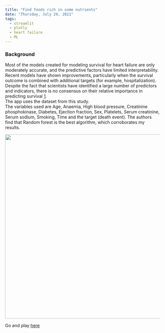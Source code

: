 ```yaml
---
title: "Find foods rich in some nutrients"
date: "Thursday, July 29, 2021"
tags:
  - streamlit
  - plotly
  - heart failure
  - ML
---
```


 
### Background

Most of the models created for modeling survival for heart failure are only moderately accurate, and the predictive factors have limited interpretability.
Recent models have shown improvements, particularly when the survival 
outcome is combined with additional targets (for example, hospitalization). 
Despite the fact that scientists have identified a large number of predictors and indicators, there is no consensus on their relative importance in predicting survival [1](https://bmcmedinformdecismak.biomedcentral.com/articles/10.1186/s12911-020-1023-5#Sec8).   
The app uses the dataset from this study.    
The variables used are Age, Anaemia, High blood pressure, Creatinine phosphokinase, Diabetes, Ejection fraction, Sex, Platelets, Serum creatinine, Serum sodium, Smoking, Time and the target (death event).
The authors find that Random forest is the best algorithm, which corroborates my results.

<img src="{{ site.url }}{{ site.baseurl }}/images/heart/heartML.JPG" alt="" width="780" height="600">

Go and play [here](https://heartfailureapp.herokuapp.com/)
